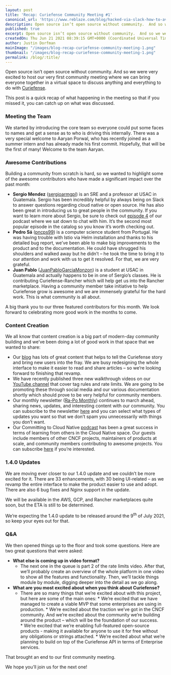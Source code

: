 ```yaml
---
layout: post
title: 'Recap: Curiefense Community Meeting #1'
canonical_url: 'https://www.reblaze.com/blog/hacked-via-slack-how-to-avoid-an-ea-style-breach/'
description: Open source isn’t open source without community.  And so we were very excited to host our very first community meeting where we can bring everyone together in a virtual space to discuss anything and everything to do with Curiefense.
published: true
excerpt: Open source isn’t open source without community.  And so we were very excited to host our very first community meeting where we can bring everyone together in a virtual space to discuss anything and everything to do with Curiefense.
createdOn: Thu Jun 21 2021 08:39:15 GMT+0000 (Coordinated Universal Time)
author: Justin Dorfman
mainImage: "/images/blog-recap-curiefense-community-meeting-1.png"
thumbnail: "/images/blog-recap-curiefense-community-meeting-1.png"
permalink: /blog/:title/
---
```


Open source isn’t open source without community.  And so we were very excited to host our very first community meeting where we can bring everyone together in a virtual space to discuss anything and everything to do with [Curiefense](https://www.curiefense.io/).

This post is a quick recap of what happening in the meeting so that if you missed it, you can catch up on what was discussed.

### Meeting the Team

We started by introducing the core team so everyone could put some faces to names and get a sense as to who is driving this internally.  There was a very special welcome to Aaryan Porwal, who has recently joined as a summer intern and has already made his first commit.  Hopefully, that will be the first of many!  Welcome to the team Aaryan.

### Awesome Contributions

Building a community from scratch is hard, so we wanted to highlight some of the awesome contributors who have made a significant impact over the past month:

* **Sergio Mendez** ([sergioarmgpl](https://github.com/sergioarmgpl)) is an SRE and a professor at USAC in Guatemala.  Sergio has been incredibly helpful by always being on Slack to answer questions regarding cloud native or open source.  He has also been great in introducing us to great people in the community.  If you want to learn more about Sergio, be sure to check out [episode 4](https://podcast.curiefense.io/4) of our podcast where we sat down to chat with him.  It’s the second most popular episode in the catalog so you know it’s worth checking out.
* **Pedro Sá** ([pncps99](https://github.com/pncps99)) is a computer science student from Portugal.  He was having trouble with Istio via Helm installation and thanks to his detailed bug report, we’ve been able to make big improvements to the product and to the documentation.  He could have shrugged his shoulders and walked away but he didn’t – he took the time to bring it to our attention and work with us to get it resolved.  For that, we are very grateful.
* **Juan Pablo** ([JuanPabloGarciaMonzon](https://github.com/JuanPabloGarciaMonzon)) is a student at USAC in Guatemala and actually happens to be in one of Sergio’s classes.  He is contributing Curiefense-Rancher which will help get us into the Rancher marketplace.  Having a community member take initiative to help Curiefense grow is awesome and we are immensely grateful for the hard work.  This is what community is all about.

A big thank you to our three featured contributors for this month.  We look forward to celebrating more good work in the months to come.

### Content Creation

We all know that content creation is a big part of modern-day community building and we’ve been doing a lot of good work in that space that we wanted to share:

* Our [blog](https://www.curiefense.io/blog) has lots of great content that helps to tell the Curiefense story and bring new users into the fray.  We are busy redesigning the whole interface to make it easier to read and share articles – so we’re looking forward to finishing that revamp.
* We have recently published three new walkthrough videos on our [YouTube channel](https://www.youtube.com/channel/UCG_XSaj_YX_26nD3Hvm_6OA) that cover tag rules and rate limits.  We are going to be promoting these through social media and our various documentation shortly which should prove to be very helpful for community members.
* Our monthly newsletter ([Ra-Po Monthly](https://us7.campaign-archive.com/home/?u=0f9080ebe705d62b70f41d9b8&id=092dabdcbc)) continues to march ahead, sharing news, updates, and interesting content with our community.  You can subscribe to the newsletter [here](https://curiefense.us7.list-manage.com/subscribe?u=0f9080ebe705d62b70f41d9b8&id=092dabdcbc) and you can select what types of updates you want so that we don’t spam you unnecessarily with things you don’t want.
* Our Committing to Cloud Native [podcast](https://podcast.curiefense.io/) has been a great success in terms of learning from others in the Cloud Native space.  Our guests include members of other CNCF projects, maintainers of products at scale, and community members contributing to awesome projects.  You can subscribe [here](https://podcast.curiefense.io/subscribe) if you’re interested.

### 1.4.0 Updates

We are moving ever closer to our 1.4.0 update and we couldn’t be more excited for it.  There are 33 enhancements, with 30 being UI-related – as we revamp the entire interface to make the product easier to use and adopt.  There are also 6 bug fixes and Nginx support in the update.

We will be available in the AWS, GCP, and Rancher marketplaces quite soon, but the ETA is still to be determined.

We’re expecting the 1.4.0 update to be released around the 9<sup>th</sup> of July 2021, so keep your eyes out for that.

### Q&A

We then opened things up to the floor and took some questions.  Here are two great questions that were asked:

* **What else is coming up in video format?**
  * The next one in the queue is part 2 of the rate limits video.  After that, we’ll probably create an overview of the whole platform in one video to show all the features and functionality.  Then, we’ll tackle things module by module, digging deeper into the detail as we go along.
* **What are you most excited about when you think about Curiefense?**
  * There are so many things that we’re excited about with this project, but here are some of the main ones:
        * We’re excited that we have managed to create a viable MVP that some enterprises are using in production.
        * We’re excited about the traction we’ve got in the CNCF community.  And we’re excited about the community we’re building around the product – which will be the foundation of our success.  
        * We’re excited that we’re enabling full-featured open-source products - making it available for anyone to use it for free without any obligations or strings attached.
        * We’re excited about what we’re planning to build on top of the Curiefense API in terms of Enterprise services.

That brought an end to our first community meeting.  

We hope you’ll join us for the next one!
